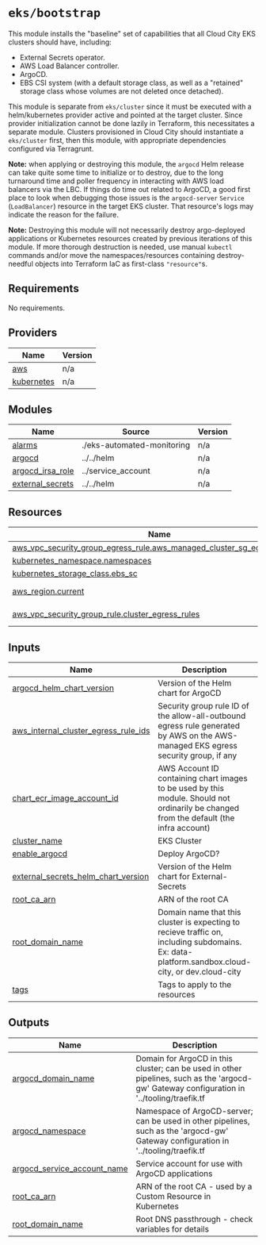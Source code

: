 # `eks/bootstrap`

This module installs the "baseline" set of capabilities that all Cloud City EKS clusters should have, including:
- External Secrets operator.
- AWS Load Balancer controller.
- ArgoCD.
- EBS CSI system (with a default storage class, as well as a "retained" storage class whose volumes are not deleted once
  detached).

This module is separate from `eks/cluster` since it must be executed with a helm/kubernetes provider active and pointed
at the target cluster. Since provider initialization cannot be done lazily in Terraform, this necessitates a separate
module. Clusters provisioned in Cloud City should instantiate a `eks/cluster` first, then this module, with appropriate
dependencies configured via Terragrunt.

**Note:** when applying or destroying this module, the `argocd` Helm release can take quite some time to initialize or
to destroy, due to the long turnaround time and poller frequency in interacting with AWS load balancers via the LBC. If
things do time out related to ArgoCD, a good first place to look when debugging those issues is the `argocd-server`
`Service` (`LoadBalancer`) resource in the target EKS cluster. That resource's logs may indicate the reason for the
failure.

**Note:** Destroying this module will not necessarily destroy argo-deployed applications or Kubernetes resources created
by previous iterations of this module. If more thorough destruction is needed, use manual `kubectl` commands and/or
move the namespaces/resources containing destroy-needful objects into Terraform IaC as first-class `"resource"`s.

<!-- BEGIN_TF_DOCS -->
## Requirements

No requirements.

## Providers

| Name | Version |
|------|---------|
| <a name="provider_aws"></a> [aws](#provider\_aws) | n/a |
| <a name="provider_kubernetes"></a> [kubernetes](#provider\_kubernetes) | n/a |

## Modules

| Name | Source | Version |
|------|--------|---------|
| <a name="module_alarms"></a> [alarms](#module\_alarms) | ./eks-automated-monitoring | n/a |
| <a name="module_argocd"></a> [argocd](#module\_argocd) | ../../helm | n/a |
| <a name="module_argocd_irsa_role"></a> [argocd\_irsa\_role](#module\_argocd\_irsa\_role) | ../service_account | n/a |
| <a name="module_external_secrets"></a> [external\_secrets](#module\_external\_secrets) | ../../helm | n/a |

## Resources

| Name | Type |
|------|------|
| [aws_vpc_security_group_egress_rule.aws_managed_cluster_sg_egress_restrict](https://registry.terraform.io/providers/hashicorp/aws/latest/docs/resources/vpc_security_group_egress_rule) | resource |
| [kubernetes_namespace.namespaces](https://registry.terraform.io/providers/hashicorp/kubernetes/latest/docs/resources/namespace) | resource |
| [kubernetes_storage_class.ebs_sc](https://registry.terraform.io/providers/hashicorp/kubernetes/latest/docs/resources/storage_class) | resource |
| [aws_region.current](https://registry.terraform.io/providers/hashicorp/aws/latest/docs/data-sources/region) | data source |
| [aws_vpc_security_group_rule.cluster_egress_rules](https://registry.terraform.io/providers/hashicorp/aws/latest/docs/data-sources/vpc_security_group_rule) | data source |

## Inputs

| Name | Description | Type | Default | Required |
|------|-------------|------|---------|:--------:|
| <a name="input_argocd_helm_chart_version"></a> [argocd\_helm\_chart\_version](#input\_argocd\_helm\_chart\_version) | Version of the Helm chart for ArgoCD | `string` | `"8.1.2"` | no |
| <a name="input_aws_internal_cluster_egress_rule_ids"></a> [aws\_internal\_cluster\_egress\_rule\_ids](#input\_aws\_internal\_cluster\_egress\_rule\_ids) | Security group rule ID of the allow-all-outbound egress rule generated by AWS on the AWS-managed EKS egress security group, if any | `set(string)` | n/a | yes |
| <a name="input_chart_ecr_image_account_id"></a> [chart\_ecr\_image\_account\_id](#input\_chart\_ecr\_image\_account\_id) | AWS Account ID containing chart images to be used by this module. Should not ordinarily be changed from the default (the infra account) | `string` | `"381492150796"` | no |
| <a name="input_cluster_name"></a> [cluster\_name](#input\_cluster\_name) | EKS Cluster | `string` | n/a | yes |
| <a name="input_enable_argocd"></a> [enable\_argocd](#input\_enable\_argocd) | Deploy ArgoCD? | `bool` | `true` | no |
| <a name="input_external_secrets_helm_chart_version"></a> [external\_secrets\_helm\_chart\_version](#input\_external\_secrets\_helm\_chart\_version) | Version of the Helm chart for External-Secrets | `string` | `"0.18.2"` | no |
| <a name="input_root_ca_arn"></a> [root\_ca\_arn](#input\_root\_ca\_arn) | ARN of the root CA | `string` | n/a | yes |
| <a name="input_root_domain_name"></a> [root\_domain\_name](#input\_root\_domain\_name) | Domain name that this cluster is expecting to recieve traffic on, including subdomains. Ex: data-platform.sandbox.cloud-city, or dev.cloud-city | `string` | n/a | yes |
| <a name="input_tags"></a> [tags](#input\_tags) | Tags to apply to the resources | `map(string)` | `{}` | no |

## Outputs

| Name | Description |
|------|-------------|
| <a name="output_argocd_domain_name"></a> [argocd\_domain\_name](#output\_argocd\_domain\_name) | Domain for ArgoCD in this cluster; can be used in other pipelines, such as the 'argocd-gw' Gateway configuration in '../tooling/traefik.tf |
| <a name="output_argocd_namespace"></a> [argocd\_namespace](#output\_argocd\_namespace) | Namespace of ArgoCD-server; can be used in other pipelines, such as the 'argocd-gw' Gateway configuration in '../tooling/traefik.tf |
| <a name="output_argocd_service_account_name"></a> [argocd\_service\_account\_name](#output\_argocd\_service\_account\_name) | Service account for use with ArgoCD applications |
| <a name="output_root_ca_arn"></a> [root\_ca\_arn](#output\_root\_ca\_arn) | ARN of the root CA - used by a Custom Resource in Kubernetes |
| <a name="output_root_domain_name"></a> [root\_domain\_name](#output\_root\_domain\_name) | Root DNS passthrough - check variables for details |
<!-- END_TF_DOCS -->
